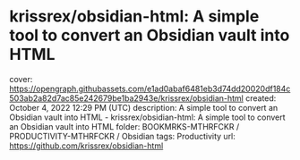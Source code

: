 # krissrex/obsidian-html: A simple tool to convert an Obsidian vault into HTML

cover: https://opengraph.githubassets.com/e1ad0abaf6481eb3d74dd20020df184c503ab2a82d7ac85e242679be1ba2943e/krissrex/obsidian-html
created: October 4, 2022 12:29 PM (UTC)
description: A simple tool to convert an Obsidian vault into HTML - krissrex/obsidian-html: A simple tool to convert an Obsidian vault into HTML
folder: BOOKMRKS-MTHRFCKR / PRODUCTIVITY-MTHRFCKR / Obsidian
tags: Productivity
url: https://github.com/krissrex/obsidian-html